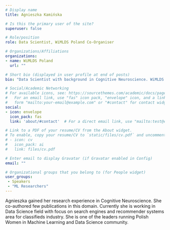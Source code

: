 ```yaml
---
# Display name
title: Agnieszka Kamińska

# Is this the primary user of the site?
superuser: false

# Role/position
role: Data Scientist, WiMLDS Poland Co-Organiser

# Organizations/Affiliations
organizations:
- name: WiMLDS Poland 
  url: ""

# Short bio (displayed in user profile at end of posts)
bio: "Data Scientist with background in Cognitive Neuroscience. WiMLDS Poland Co-Organiser"

# Social/Academic Networking
# For available icons, see: https://sourcethemes.com/academic/docs/page-builder/#icons
#   For an email link, use "fas" icon pack, "envelope" icon, and a link in the
#   form "mailto:your-email@example.com" or "#contact" for contact widget.
social:
- icon: envelope
  icon_pack: fas
  link: 'about/#contact'  # For a direct email link, use "mailto:test@example.org".

# Link to a PDF of your resume/CV from the About widget.
# To enable, copy your resume/CV to `static/files/cv.pdf` and uncomment the lines below.
# - icon: cv
#   icon_pack: ai
#   link: files/cv.pdf

# Enter email to display Gravatar (if Gravatar enabled in Config)
email: ""

# Organizational groups that you belong to (for People widget)
user_groups:
 - Speakers
 - "ML Researchers"
---
```


Agnieszka gained her research experience in Cognitive Neuroscience. 
She co-authored few publications in this domain. Currently she is working in Data Science field with focus on search engines and 
recommender systems area for classifieds industry. She is one of the leaders running Polish Women in Machine Learning and Data Science community.
